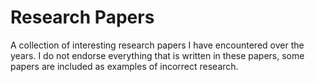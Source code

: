# Research Papers

A collection of interesting research papers I have encountered over the years. I do not endorse everything that is written in these papers, some papers are included as examples of incorrect research.
